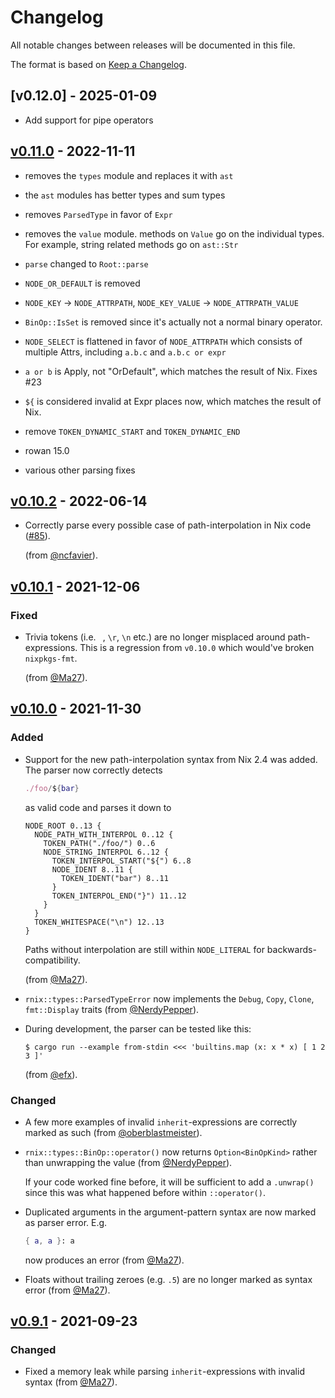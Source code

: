 # Changelog

All notable changes between releases will be documented in this file.

The format is based on [Keep a Changelog](https://keepachangelog.com/en/1.0.0/).

## [v0.12.0] - 2025-01-09

* Add support for pipe operators

## [v0.11.0] - 2022-11-11

* removes the `types` module and replaces it with `ast`

* the `ast` modules has better types and sum types

* removes `ParsedType` in favor of `Expr`

* removes the `value` module. methods on `Value` go on the individual types. For example, string related methods go on `ast::Str`

* `parse` changed to `Root::parse`

* `NODE_OR_DEFAULT` is removed

* `NODE_KEY` -> `NODE_ATTRPATH`, `NODE_KEY_VALUE` -> `NODE_ATTRPATH_VALUE`

* `BinOp::IsSet` is removed since it's actually not a normal binary operator.

* `NODE_SELECT` is flattened in favor of `NODE_ATTRPATH` which consists of multiple Attrs, including `a.b.c` and `a.b.c or expr`

* `a or b` is Apply, not "OrDefault", which matches the result of Nix. Fixes #23

* `${` is considered invalid at Expr places now, which matches the result of Nix.

* remove `TOKEN_DYNAMIC_START` and `TOKEN_DYNAMIC_END`

* rowan 15.0

* various other parsing fixes

## [v0.10.2] - 2022-06-14

* Correctly parse every possible case of path-interpolation in Nix code ([#85](https://github.com/nix-community/rnix-parser/issues/85)).

  (from [@ncfavier](https://github.com/ncfavier)).

## [v0.10.1] - 2021-12-06

### Fixed

* Trivia tokens (i.e. ` `, `\r`, `\n` etc.) are no longer misplaced around path-expressions.
  This is a regression from `v0.10.0` which would've broken `nixpkgs-fmt`.

  (from [@Ma27](https://github.com/Ma27)).

## [v0.10.0] - 2021-11-30

### Added

* Support for the new path-interpolation syntax from Nix 2.4 was added. The parser
  now correctly detects

  ```nix
  ./foo/${bar}
  ```

  as valid code and parses it down to

  ```
  NODE_ROOT 0..13 {
    NODE_PATH_WITH_INTERPOL 0..12 {
      TOKEN_PATH("./foo/") 0..6
      NODE_STRING_INTERPOL 6..12 {
        TOKEN_INTERPOL_START("${") 6..8
        NODE_IDENT 8..11 {
          TOKEN_IDENT("bar") 8..11
        }
        TOKEN_INTERPOL_END("}") 11..12
      }
    }
    TOKEN_WHITESPACE("\n") 12..13
  }
  ```

  Paths without interpolation are still within `NODE_LITERAL` for backwards-compatibility.

  (from [@Ma27](https://github.com/Ma27)).

* `rnix::types::ParsedTypeError` now implements the `Debug`, `Copy`, `Clone`, `fmt::Display` traits (from [@NerdyPepper](https://github.com/NerdyPepper)).

* During development, the parser can be tested like this:

  ```
  $ cargo run --example from-stdin <<< 'builtins.map (x: x * x) [ 1 2 3 ]'
  ```

  (from [@efx](https://github.com/efx)).

### Changed

* A few more examples of invalid `inherit`-expressions are correctly marked as such (from [@oberblastmeister](https://github.com/oberblastmeister)).

* `rnix::types::BinOp::operator()` now returns `Option<BinOpKind>` rather than unwrapping the
  value (from [@NerdyPepper](https://github.com/NerdyPepper)).

  If your code worked fine before, it will be sufficient to add a `.unwrap()` since this was
  what happened before within `::operator()`.

* Duplicated arguments in the argument-pattern syntax are now marked as parser error. E.g.

  ```nix
  { a, a }: a
  ```

  now produces an error (from [@Ma27](https://github.com/Ma27)).

* Floats without trailing zeroes (e.g. `.5`) are no longer marked as syntax error (from [@Ma27](https://github.com/Ma27)).

## [v0.9.1] - 2021-09-23

### Changed

* Fixed a memory leak while parsing `inherit`-expressions with invalid syntax (from [@Ma27](https://github.com/Ma27/)).

[Unreleased]: https://github.com/nix-community/rnix-parser/compare/v0.11.0...master
[v0.11.0]: https://github.com/nix-community/rnix-parser/compare/v0.10.2...v0.11.0
[v0.10.2]: https://github.com/nix-community/rnix-parser/compare/v0.10.1...v0.10.2
[v0.10.1]: https://github.com/nix-community/rnix-parser/compare/v0.10.0...v0.10.1
[v0.10.0]: https://github.com/nix-community/rnix-parser/compare/v0.9.1...v0.10.0
[v0.9.1]: https://github.com/nix-community/rnix-parser/compare/v0.9.0...v0.9.1
